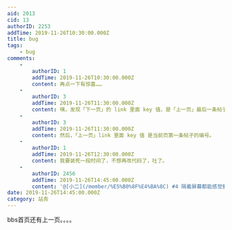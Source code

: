 ```yaml
---
aid: 2013
cid: 13
authorID: 2253
addTime: 2019-11-26T10:30:00.000Z
title: bug
tags:
    - bug
comments:
    -
        authorID: 1
        addTime: 2019-11-26T10:30:00.000Z
        content: 再点一下有惊喜……
    -
        authorID: 3
        addTime: 2019-11-26T11:30:00.000Z
        content: 咦，发现「下一页」的 link 里面 key 值，是「上一页」最后一条帖子的编号。
    -
        authorID: 3
        addTime: 2019-11-26T11:30:00.000Z
        content: 然后，「上一页」link 里面 key 值 是当前页第一条帖子的编号。
    -
        authorID: 1
        addTime: 2019-11-26T12:30:00.000Z
        content: 我要装死一段时间了，不想再改代码了，吐了。
    -
        authorID: 2456
        addTime: 2019-11-26T14:45:00.000Z
        content: '@[小二](/member/%E5%B0%8F%E4%BA%8C) #4 隔着屏幕都能感觉到你的疲乏。'
date: 2019-11-26T14:45:00.000Z
category: 站务
---
```


bbs首页还有上一页。。。。
